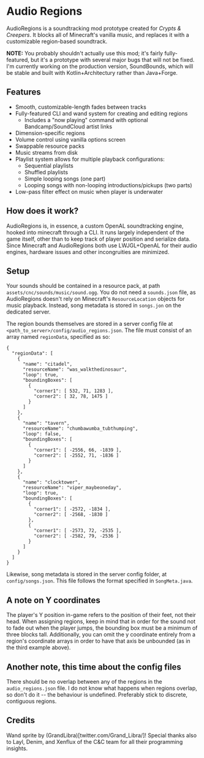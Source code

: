 # Audio Regions
AudioRegions is a soundtracking mod prototype created for *Crypts & Creepers*.
It blocks all of Minecraft's vanilla music, and replaces it with a customizable region-based soundtrack.

**NOTE:** You probably shouldn't actually use this mod; it's fairly fully-featured, but it's a prototype with
several major bugs that will not be fixed. I'm currently working on the production version, SoundBounds,
which will be stable and built with Kotlin+Architectury rather than Java+Forge.

## Features
- Smooth, customizable-length fades between tracks
- Fully-featured CLI and wand system for creating and editing regions
  - Includes a "now playing" command with optional Bandcamp/SoundCloud artist links
- Dimension-specific regions
- Volume control using vanilla options screen
- Swappable resource packs
- Music streams from disk
- Playlist system allows for multiple playback configurations:
    - Sequential playlists
    - Shuffled playlists
    - Simple looping songs (one part)
    - Looping songs with non-looping introductions/pickups (two parts)
- Low-pass filter effect on music when player is underwater

## How does it work?
AudioRegions is, in essence, a custom OpenAL soundtracking engine, hooked into minecraft through a CLI.
It runs largely independent of the game itself, other than to keep track of player position and serialize data.
Since Minecraft and AudioRegions both use LWJGL+OpenAL for their audio engines, hardware issues and other incongruities
are minimized.

## Setup
Your sounds should be contained in a resource pack, at path `assets/cnc/sounds/music/sound.ogg`.
You do not need a `sounds.json` file, as AudioRegions doesn't rely on Minecraft's `ResourceLocation` objects for
music playback. Instead, song metadata is stored in `songs.jon` on the dedicated server.

The region bounds themselves are stored in a server config file at `<path_to_server>/config/audio_regions.json`.
The file must consist of an array named `regionData`, specified as so:

```
{
  "regionData": [
    {
      "name": "citadel",
      "resourceName": "was_walkthedinosaur",
      "loop": true,
      "boundingBoxes": [
        {
          "corner1": [ 532, 71, 1283 ],
          "corner2": [ 32, 78, 1475 ]
        }
      ]
    },
    {
      "name": "tavern",
      "resourceName": "chumbawumba_tubthumping",
      "loop": false,
      "boundingBoxes": [
        {
          "corner1": [ -2556, 66, -1839 ],
          "corner2": [ -2552, 71, -1836 ]
        }
      ]
    },
    {
      "name": "clocktower",
      "resourceName": "viper_maybeoneday",
      "loop": true,
      "boundingBoxes": [
        {
          "corner1": [ -2572, -1834 ],
          "corner2": [ -2568, -1830 ]
        },
        {
          "corner1": [ -2573, 72, -2535 ],
          "corner2": [ -2582, 79, -2536 ]
        }
      ]
    }
  ]
}
```

Likewise, song metadata is stored in the server config folder, at `config/songs.json`. This file follows the format
specified in `SongMeta.java`.

## A note on Y coordinates
The player's Y position in-game refers to the position of their feet, not their head. When assigning regions, keep in
mind that in order for the sound not to fade out when the player jumps, the bounding box must be a minimum of three
blocks tall. Additionally, you can omit the y coordinate entirely from a region's coordinate arrays in order to have
that axis be unbounded (as in the third example above).
## Another note, this time about the config files
There should be no overlap between any of the regions in the `audio_regions.json` file. I do not know what happens when
regions overlap, so don't do it -- the behaviour is undefined. Preferably stick to discrete, contiguous regions.

## Credits
Wand sprite by (GrandLibra)[twitter.com/Grand_Libra/]! Special thanks also to Layl, Denim, and Xenflux of the C&C team
for all their programming insights.
